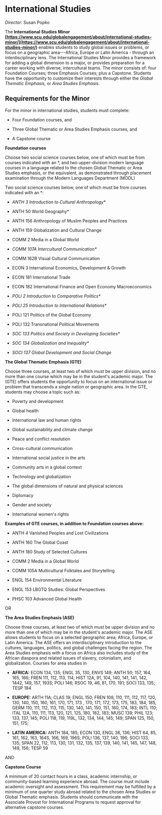 International Studies
=====================

*Director:* Susan Popko

The **International Studies Minor** **[https://www.scu.edu/globalengagement/about/international-studies-minor/](https://www.scu.edu/globalengagement/about/international-studies-minor/)** enables students to study global issues or problems, or focus on a geographic area---Africa, Europe or Latin America - through an interdisciplinary lens. The International Studies Minor provides a framework for adding a global dimension to a major, or provides preparation for a career working with diverse, intercultural teams. The minor consists of: four Foundation Courses; three Emphasis Courses; plus a Capstone. Students have the opportunity to customize their interests through either the *Global Thematic Emphasis,* or *Area Studies Emphasis*.

Requirements for the Minor
--------------------------

For the minor in international studies, students must complete:

-   Four Foundation courses, and

-   Three Global Thematic or Area Studies Emphasis courses, and

-   A Capstone course

**Foundation courses**

Choose two social science courses below, one of which must be from courses indicated with an \*, and two upper-division modern language courses in a language related to the chosen Global Thematic or Area Studies emphasis, or the equivalent, as demonstrated through placement examination through the Modern Languages Department (MODL)

Two social science courses below, one of which must be from courses indicated with an \*:

-   *ANTH 3 Introduction to Cultural Anthropology\**

-   ANTH 50 World Geography\*

-   ANTH 156 Anthropology of Muslim Peoples and Practices

-   ANTH 159 Globalization and Cultural Change

-   COMM 2 Media in a Global World

-   *COMM 107A Intercultural Communication\**

-   COMM 162B Visual Cultural Communication

-   ECON 3 International Economics, Development & Growth

-   ECON 181 International Trade

-   ECON 182 International Finance and Open Economy Macroeconomics

-   *POLI 2 Introduction to Comparative Politics\**

-   *POLI 25 Introduction to International Relations\**

-   POLI 121 Politics of the Global Economy

-   POLI 132 Transnational Political Movements

-   *SOC 133 Politics and Society in Developing Societies\**

-   *SOC 134 Globalization and Inequality\**

-   *SOCI 137 Global Development and Social Change*

**The Global Thematic Emphasis (GTE)**

Choose three courses, at least two of which must be upper division, and no more than one course which may be in the student's academic major. The (GTE) offers students the opportunity to focus on an international issue or problem that transcends a single nation or geographic area. In the GTE, students may choose a topic such as:

-   Poverty and development

-   Global health

-   International law and human rights

-   Global sustainability and climate change

-   Peace and conflict resolution

-   Cross-cultural communication

-   International social justice in the arts

-   Community arts in a global context

-   Technology and globalization

-   The global dimensions of natural and physical sciences

-   Diplomacy

-   Gender and society

-   International women's rights

**Examples of GTE courses, in addition to Foundation courses above:**

-   ANTH 4 Vanished Peoples and Lost Civilizations

-   ANTH 160 The Global Coast

-   ANTH 180 Study of Selected Cultures

-   COMM 2 Media in a Global World

-   COMM 105A Multicultural Folktales and Storytelling

-   ENGL 154 Environmental Literature

-   ENGL 153 LBGTQ Studies: Global Perspectives

-   PHSC 103 Advanced Global Health

OR

**The Area Studies Emphasis (ASE)**

Choose three courses, at least two of which must be upper division and no more than one of which may be in the student's academic major. The ASE allows students to focus on a selected geographic area; Africa, Europe, or Latin America. The ASE offers an interdisciplinary introduction to the cultures, languages, politics, and global challenges facing the region. The Area Studies emphasis with a focus on Africa also includes study of the African diaspora and related issues of slavery, colonialism, and globalization. Courses for area studies in

-   **AFRICA:** ECON 134, 135; ENGL 35, 130, ENVS 149; ANTH 50; 157, 164, 165, 166; FREN 111, 112, 113, 114; HIST 12A, 91, 104, 140, 141, 141, 142, 1442, 149, 157, 193S; POLI 146; RSOC 19, 46, 81, 170, 191; SOCI 133, 135; TESP 184

-   **EUROPE:** ARTH 11A; CLAS 19; ENGL 150; FREN 108, 110, 111, 112, 117, 120, 130, 140, 150, 160, 161, 170, 171, 173 , 170, 171, 172, 173, 175, 183, 184, 185, GERM 110, 111, 112, 113, 115, 130, 140, 141, 150, 151, 160, 174, 183; INTL 110; ITAL 12A, 110, 111, 113, 120, 121, 125, 180, 182, 183; MUSC 139; PHIL 123; 133, 137, 145; POLI 118, 119, 119L, 132, 134, 144, 145; 149; SPAN 125, 150, 151, 175;

-   **LATIN AMERICA:** ANTH 184, 185; ECON 130, ENGL 36, 136; HIST 64, 85, 161, 162, 163, 164S, 166, 169, 196S; POLI 136, 137, 140, 196; SOCI 133, 135; SPAN 22, 112, 113, 130, 131, 132, 135, 137, 139, 140, 141, 145, 147, 148, 149, 156; TESP 59

AND

**Capstone Course**

A minimum of 20 contact hours in a class, academic internship, or community-based learning experience abroad. The course must include academic oversight and assessment. This requirement may be fulfilled by a minimum of one quarter study abroad related to the chosen Area Studies or Global Thematic emphasis. Students should communicate with the Associate Provost for International Programs to request approval for alternative capstone courses.
